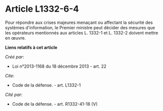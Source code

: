 # Article L1332-6-4

Pour répondre aux crises majeures menaçant ou affectant la sécurité des systèmes d'information, le Premier ministre peut
décider des mesures que les opérateurs mentionnés aux articles L. 1332-1 et L. 1332-2 doivent mettre en œuvre.

**Liens relatifs à cet article**

_Créé par_:

  - Loi n°2013-1168 du 18 décembre 2013 - art. 22

_Cite_:

  - Code de la défense. - art. L1332-1

_Cité par_:

  - Code de la défense. - art. R1332-41-18 (V)

